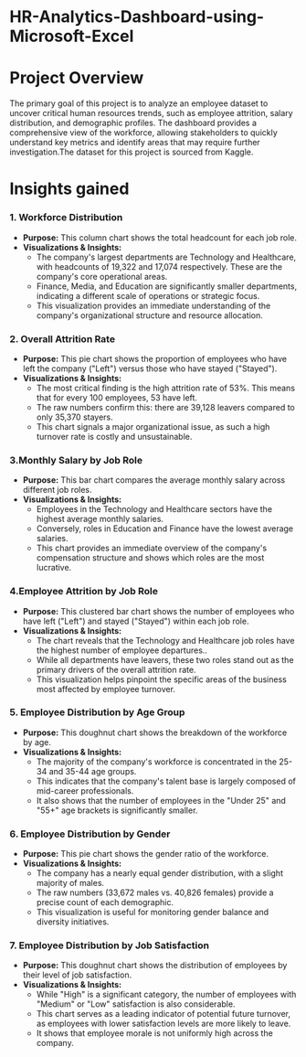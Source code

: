 # HR-Analytics-Dashboard-using-Microsoft-Excel

# Project Overview

The primary goal of this project is to analyze an employee dataset to uncover critical human resources trends, such as employee attrition, salary distribution, and demographic profiles. The dashboard provides a comprehensive view of the workforce, allowing stakeholders to quickly understand key metrics and identify areas that may require further investigation.The dataset for this project is sourced from Kaggle.

# Insights gained

### 1. Workforce Distribution
* **Purpose:**  This column chart shows the total headcount for each job role.
* **Visualizations & Insights:**
    * The company's largest departments are Technology and Healthcare, with headcounts of 19,322 and 17,074 respectively. These are the company's core operational areas.
    * Finance, Media, and Education are significantly smaller departments, indicating a different scale of operations or strategic focus.
    * This visualization provides an immediate understanding of the company's organizational structure and resource allocation.

### 2. Overall Attrition Rate
* **Purpose:** This pie chart shows the proportion of employees who have left the company ("Left") versus those who have stayed ("Stayed").
* **Visualizations & Insights:**
    * The most critical finding is the high attrition rate of 53%. This means that for every 100 employees, 53 have left.
    * The raw numbers confirm this: there are 39,128 leavers compared to only 35,370 stayers.
   * This chart signals a major organizational issue, as such a high turnover rate is costly and unsustainable.

### 3.Monthly Salary by Job Role
* **Purpose:** This bar chart compares the average monthly salary across different job roles.
* **Visualizations & Insights:**
    * Employees in the Technology and Healthcare sectors have the highest average monthly salaries.
    * Conversely, roles in Education and Finance have the lowest average salaries.
   * This chart provides an immediate overview of the company's compensation structure and shows which roles are the most lucrative.
### 4.Employee Attrition by Job Role
* **Purpose:** This clustered bar chart shows the number of employees who have left ("Left") and stayed ("Stayed") within each job role.
* **Visualizations & Insights:**
    * The chart reveals that the Technology and Healthcare job roles have the highest number of employee departures..
    * While all departments have leavers, these two roles stand out as the primary drivers of the overall attrition rate.
   * This visualization helps pinpoint the specific areas of the business most affected by employee turnover.
### 5. Employee Distribution by Age Group
* **Purpose:** This doughnut chart shows the breakdown of the workforce by age.
* **Visualizations & Insights:**
    * The majority of the company's workforce is concentrated in the 25-34 and 35-44 age groups.
    * This indicates that the company's talent base is largely composed of mid-career professionals.
   * It also shows that the number of employees in the "Under 25" and "55+" age brackets is significantly smaller.
### 6. Employee Distribution by Gender
* **Purpose:** This pie chart shows the gender ratio of the workforce.
* **Visualizations & Insights:**
    * The company has a nearly equal gender distribution, with a slight majority of males.
    * The raw numbers (33,672 males vs. 40,826 females) provide a precise count of each demographic.
   * This visualization is useful for monitoring gender balance and diversity initiatives.
### 7.  Employee Distribution by Job Satisfaction
* **Purpose:** This doughnut chart shows the distribution of employees by their level of job satisfaction.
* **Visualizations & Insights:**
    * While "High" is a significant category, the number of employees with "Medium" or "Low" satisfaction is also considerable.
    * This chart serves as a leading indicator of potential future turnover, as employees with lower satisfaction levels are more likely to leave.
    * It shows that employee morale is not uniformly high across the company.
